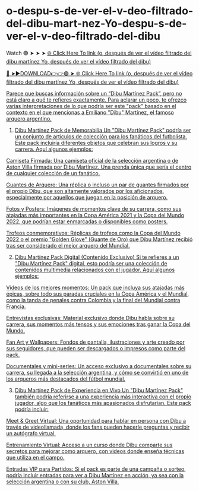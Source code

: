 # o-despu-s-de-ver-el-v-deo-filtrado-del-dibu-mart-nez-Yo-despu-s-de-ver-el-v-deo-filtrado-del-dibu
Watch 🟢 ➤ ➤ ➤ <a href="https://vorxon.cfd/después"> 🌐 Click Here To link (o, después de ver el vídeo filtrado del dibu martínez Yo, después de ver el vídeo filtrado del dibu) 

🔴 ➤►DOWNLOAD👉👉🟢 ➤<a href="https://vorxon.cfd/después"> 🌐 Click Here To link (o, después de ver el vídeo filtrado del dibu martínez Yo, después de ver el vídeo filtrado del dibu) 

Parece que buscas información sobre un “Dibu Martínez Pack”, pero no está claro a qué te refieres exactamente. Para aclarar un poco, te ofrezco varias interpretaciones de lo que podría ser este "pack" basado en el contexto en el que mencionas a Emiliano "Dibu" Martínez, el famoso arquero argentino.

1. Dibu Martínez Pack de Memorabilia
Un "Dibu Martínez Pack" podría ser un conjunto de artículos de colección para los fanáticos del futbolista. Este pack incluiría diferentes objetos que celebran sus logros y su carrera. Aquí algunos ejemplos:

Camiseta Firmada: Una camiseta oficial de la selección argentina o de Aston Villa firmada por Dibu Martínez. Una prenda única que sería el centro de cualquier colección de un fanático.

Guantes de Arquero: Una réplica o incluso un par de guantes firmados por el propio Dibu, que son altamente valorados por los aficionados, especialmente por aquellos que juegan en la posición de arquero.

Fotos y Posters: Imágenes de momentos clave de su carrera, como sus atajadas más importantes en la Copa América 2021 y la Copa del Mundo 2022, que podrían estar enmarcadas o disponibles como posters.

Trofeos conmemorativos: Réplicas de trofeos como la Copa del Mundo 2022 o el premio "Golden Glove" (Guante de Oro) que Dibu Martínez recibió tras ser considerado el mejor arquero del Mundial.

2. Dibu Martínez Pack Digital (Contenido Exclusivo)
Si te refieres a un "Dibu Martínez Pack" digital, esto podría ser una colección de contenidos multimedia relacionados con el jugador. Aquí algunos ejemplos:

Videos de los mejores momentos: Un pack que incluya sus atajadas más épicas, sobre todo sus paradas cruciales en la Copa América y el Mundial, como la tanda de penales contra Colombia y la final del Mundial contra Francia.

Entrevistas exclusivas: Material exclusivo donde Dibu habla sobre su carrera, sus momentos más tensos y sus emociones tras ganar la Copa del Mundo.

Fan Art y Wallpapers: Fondos de pantalla, ilustraciones y arte creado por sus seguidores, que pueden ser descargados o impresos como parte del pack.

Documentales y mini-series: Un acceso exclusivo a documentales sobre su carrera, su llegada a la selección argentina, y cómo se convirtió en uno de los arqueros más destacados del fútbol mundial.

3. Dibu Martínez Pack de Experiencia en Vivo
Un "Dibu Martínez Pack" también podría referirse a una experiencia más interactiva con el propio jugador, algo que los fanáticos más apasionados disfrutarían. Este pack podría incluir:

Meet & Greet Virtual: Una oportunidad para hablar en persona con Dibu a través de videollamada, donde los fans pueden hacerle preguntas y recibir un autógrafo virtual.

Entrenamiento Virtual: Acceso a un curso donde Dibu comparte sus secretos para mejorar como arquero, con videos donde enseña técnicas que utiliza en el campo.

Entradas VIP para Partidos: Si el pack es parte de una campaña o sorteo, podría incluir entradas para ver a Dibu Martínez en acción, ya sea con la selección argentina o con su club, Aston Villa.
